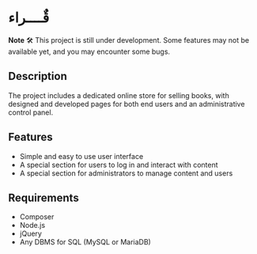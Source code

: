 # قٌــــراء
**Note** 🛠️ This project is still under development. Some features may not be available yet, and you may encounter some bugs.

## Description
The project includes a dedicated online store for selling books, with designed and developed pages for both end users and an administrative control panel.

## Features

- Simple and easy to use user interface
- A special section for users to log in and interact with content
- A special section for administrators to manage content and users

## Requirements
- Composer
- Node.js
- jQuery
- Any DBMS for SQL (MySQL or MariaDB) 

